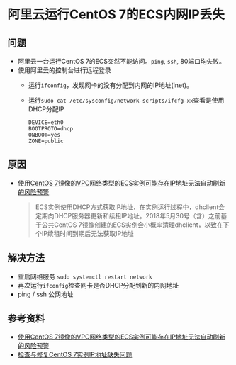 # 阿里云运行CentOS 7的ECS内网IP丢失

## 问题
* 阿里云一台运行CentOS 7的ECS突然不能访问。`ping`, `ssh`, 80端口均失败。
* 使用阿里云的控制台进行远程登录
  * 运行`ifconfig`，发现网卡的没有分配到内网的IP地址(inet)。
  * 运行`sudo cat /etc/sysconfig/network-scripts/ifcfg-xx`查看是使用DHCP分配IP
   
        DEVICE=eth0
        BOOTPROTO=dhcp
        ONBOOT=yes
        ZONE=public
   
## 原因
* [使用CentOS 7镜像的VPC网络类型的ECS实例可能存在IP地址无法自动刷新的风险预警](https://help.aliyun.com/noticelist/articleid/1000051501.html)
   > ECS实例使用DHCP方式获取IP地址，在实例运行过程中，dhclient会定期向DHCP服务器更新和续租IP地址。2018年5月30号（含）之前基于公共CentOS 7镜像创建的ECS实例会小概率清理dhclient，以致在下个IP续租时间到期后无法获取IP地址

## 解决方法
* 重启网络服务
   `sudo systemctl restart network`
* 再次运行`ifconfig`检查网卡是否DHCP分配到新的内网地址
* ping / ssh 公网地址

## 参考资料
* [使用CentOS 7镜像的VPC网络类型的ECS实例可能存在IP地址无法自动刷新的风险预警](https://help.aliyun.com/noticelist/articleid/1000051501.html)
* [检查与修复CentOS 7实例IP地址缺失问题](https://help.aliyun.com/knowledge_detail/94181.html?spm=a2c4g.11174386.n2.3.39aa1051ett8GF)
